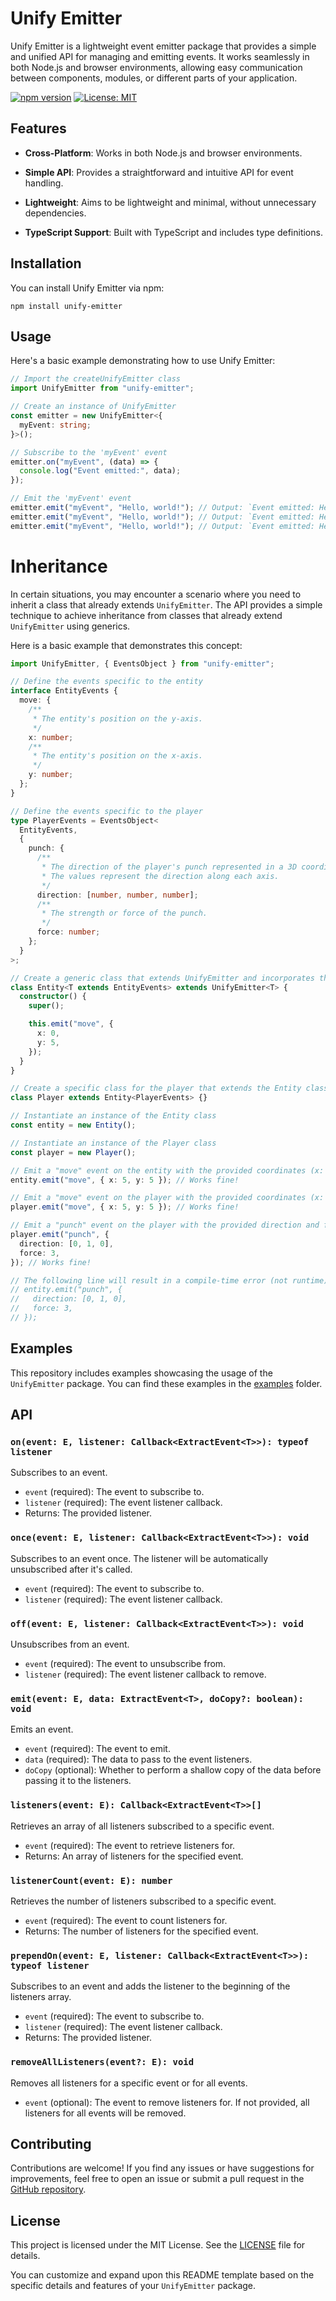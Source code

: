 # Unify Emitter

Unify Emitter is a lightweight event emitter package that provides a simple and unified API for managing and emitting events. It works seamlessly in both Node.js and browser environments, allowing easy communication between components, modules, or different parts of your application.

[![npm version](https://badge.fury.io/js/unify-emitter.svg)](https://www.npmjs.com/package/unify-emitter)
[![License: MIT](https://img.shields.io/badge/License-MIT-blue.svg)](https://opensource.org/licenses/MIT)

## Features

- **Cross-Platform**: Works in both Node.js and browser environments.
- **Simple API**: Provides a straightforward and intuitive API for event handling.

- **Lightweight**: Aims to be lightweight and minimal, without unnecessary dependencies.
- **TypeScript Support**: Built with TypeScript and includes type definitions.

## Installation

You can install Unify Emitter via npm:

```shell
npm install unify-emitter
```

## Usage

Here's a basic example demonstrating how to use Unify Emitter:

```typescript
// Import the createUnifyEmitter class
import UnifyEmitter from "unify-emitter";

// Create an instance of UnifyEmitter
const emitter = new UnifyEmitter<{
  myEvent: string;
}>();

// Subscribe to the 'myEvent' event
emitter.on("myEvent", (data) => {
  console.log("Event emitted:", data);
});

// Emit the 'myEvent' event
emitter.emit("myEvent", "Hello, world!"); // Output: `Event emitted: Hello, world!`
emitter.emit("myEvent", "Hello, world!"); // Output: `Event emitted: Hello, world!`
emitter.emit("myEvent", "Hello, world!"); // Output: `Event emitted: Hello, world!`
```

# Inheritance

In certain situations, you may encounter a scenario where you need to inherit a class that already extends `UnifyEmitter`. The API provides a simple technique to achieve inheritance from classes that already extend `UnifyEmitter` using generics.

Here is a basic example that demonstrates this concept:

```typescript
import UnifyEmitter, { EventsObject } from "unify-emitter";

// Define the events specific to the entity
interface EntityEvents {
  move: {
    /**
     * The entity's position on the y-axis.
     */
    x: number;
    /**
     * The entity's position on the x-axis.
     */
    y: number;
  };
}

// Define the events specific to the player
type PlayerEvents = EventsObject<
  EntityEvents,
  {
    punch: {
      /**
       * The direction of the player's punch represented in a 3D coordinate system (x, y, z).
       * The values represent the direction along each axis.
       */
      direction: [number, number, number];
      /**
       * The strength or force of the punch.
       */
      force: number;
    };
  }
>;

// Create a generic class that extends UnifyEmitter and incorporates the EntityEvents
class Entity<T extends EntityEvents> extends UnifyEmitter<T> {
  constructor() {
    super();

    this.emit("move", {
      x: 0,
      y: 5,
    });
  }
}

// Create a specific class for the player that extends the Entity class and incorporates the PlayerEvents
class Player extends Entity<PlayerEvents> {}

// Instantiate an instance of the Entity class
const entity = new Entity();

// Instantiate an instance of the Player class
const player = new Player();

// Emit a "move" event on the entity with the provided coordinates (x: 5, y: 5)
entity.emit("move", { x: 5, y: 5 }); // Works fine!

// Emit a "move" event on the player with the provided coordinates (x: 5, y: 5)
player.emit("move", { x: 5, y: 5 }); // Works fine!

// Emit a "punch" event on the player with the provided direction and force
player.emit("punch", {
  direction: [0, 1, 0],
  force: 3,
}); // Works fine!

// The following line will result in a compile-time error (not runtime). Please keep that in mind.
// entity.emit("punch", {
//   direction: [0, 1, 0],
//   force: 3,
// });
```

## Examples

This repository includes examples showcasing the usage of the `UnifyEmitter` package. You can find these examples in the [examples](examples) folder.

## API

### `on(event: E, listener: Callback<ExtractEvent<T>>): typeof listener`

Subscribes to an event.

- `event` (required): The event to subscribe to.
- `listener` (required): The event listener callback.
- Returns: The provided listener.

### `once(event: E, listener: Callback<ExtractEvent<T>>): void`

Subscribes to an event once. The listener will be automatically unsubscribed after it's called.

- `event` (required): The event to subscribe to.
- `listener` (required): The event listener callback.

### `off(event: E, listener: Callback<ExtractEvent<T>>): void`

Unsubscribes from an event.

- `event` (required): The event to unsubscribe from.
- `listener` (required): The event listener callback to remove.

### `emit(event: E, data: ExtractEvent<T>, doCopy?: boolean): void`

Emits an event.

- `event` (required): The event to emit.
- `data` (required): The data to pass to the event listeners.
- `doCopy` (optional): Whether to perform a shallow copy of the data before passing it to the listeners.

### `listeners(event: E): Callback<ExtractEvent<T>>[]`

Retrieves an array of all listeners subscribed to a specific event.

- `event` (required): The event to retrieve listeners for.
- Returns: An array of listeners for the specified event.

### `listenerCount(event: E): number`

Retrieves the number of listeners subscribed to a specific event.

- `event` (required): The event to count listeners for.
- Returns: The number of listeners for the specified event.

### `prependOn(event: E, listener: Callback<ExtractEvent<T>>): typeof listener`

Subscribes to an event and adds the listener to the beginning of the listeners array.

- `event` (required): The event to subscribe to.
- `listener` (required): The event listener callback.
- Returns: The provided listener.

### `removeAllListeners(event?: E): void`

Removes all listeners for a specific event or for all events.

- `event` (optional): The event to remove listeners for. If not provided, all listeners for all events will be removed.

## Contributing

Contributions are welcome! If you find any issues or have suggestions for improvements, feel free to open an issue or submit a pull request in the [GitHub repository](https://github.com/EyadRealHim/unify-emitter).

## License

This project is licensed under the MIT License. See the [LICENSE](LICENSE) file for details.

You can customize and expand upon this README template based on the specific details and features of your `UnifyEmitter` package.

